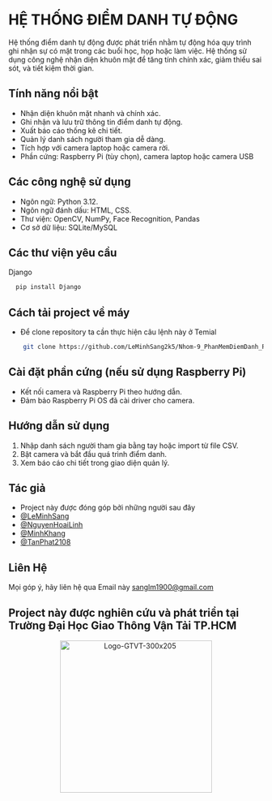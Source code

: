 
# HỆ THỐNG ĐIỂM DANH TỰ ĐỘNG
Hệ thống điểm danh tự động được phát triển nhằm tự động hóa quy trình ghi nhận sự có mặt trong các buổi học, họp hoặc làm việc. Hệ thống sử dụng công nghệ nhận diện khuôn mặt để tăng tính chính xác, giảm thiểu sai sót, và tiết kiệm thời gian.



## Tính năng nổi bật

- Nhận diện khuôn mặt nhanh và chính xác.
- Ghi nhận và lưu trữ thông tin điểm danh tự động.
- Xuất báo cáo thống kê chi tiết.
- Quản lý danh sách người tham gia dễ dàng.
- Tích hợp với camera laptop hoặc camera rời.
- Phần cứng: Raspberry Pi (tùy chọn), camera laptop hoặc camera USB



## Các công nghệ sử dụng
- Ngôn ngữ: Python 3.12.
- Ngôn ngữ đánh dấu: HTML, CSS.
- Thư viện: OpenCV, NumPy, Face Recognition, Pandas
- Cơ sở dữ liệu: SQLite/MySQL



## Các thư viện yêu cầu

Django

```bash
  pip install Django
```

## Cách tải project về máy 
- Để clone repository ta cần thực hiện câu lệnh này ở Temial
```bash
    git clone https://github.com/LeMinhSang2k5/Nhom-9_PhanMemDiemDanh_Raspberry-Pi.git
 ```


## Cài đặt phần cứng (nếu sử dụng Raspberry Pi)

- Kết nối camera và Raspberry Pi theo hướng dẫn.
- Đảm bảo Raspberry Pi OS đã cài driver cho camera.


## Hướng dẫn sử dụng

1. Nhập danh sách người tham gia bằng tay hoặc import từ file CSV.
2. Bật camera và bắt đầu quá trình điểm danh.
3. Xem báo cáo chi tiết trong giao diện quản lý.




## Tác giả
- Project này được đóng góp bởi những người sau đây
- [@LeMinhSang](https://github.com/LeMinhSang2k5)
- [@NguyenHoaiLinh](https://github.com/linh0526)
- [@MinhKhang](https://github.com/MinhKhangVN)
- [@TanPhat2108](https://github.com/tanphat2108)
## Liên Hệ

Mọi góp ý, hãy liên hệ qua Email này sanglm1900@gmail.com


## Project này được nghiên cứu và phát triển tại Trường Đại Học Giao Thông Vận Tải TP.HCM
<p align="center">
  <img src="https://github.com/user-attachments/assets/a41dc4b7-6d14-4618-8f7a-f3afe9b83784" alt="Logo-GTVT-300x205" width="300"/>
</p>


